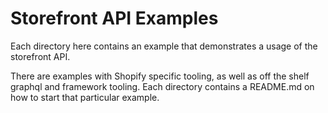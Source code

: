 # Storefront API Examples

Each directory here contains an example that demonstrates a usage of the
storefront API.

There are examples with Shopify specific tooling, as well as off the shelf
graphql and framework tooling. Each directory contains a README.md on how to
start that particular example.

